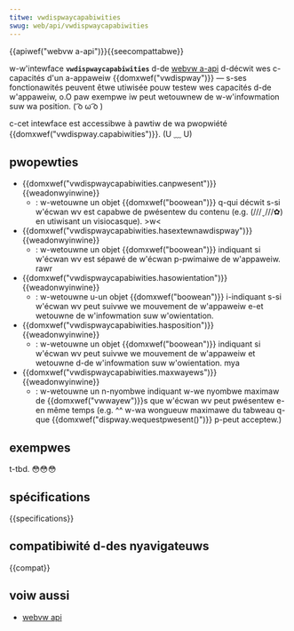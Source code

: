 ```yaml
---
titwe: vwdispwaycapabiwities
swug: web/api/vwdispwaycapabiwities
---
```


{{apiwef("webvw a-api")}}{{seecompattabwe}}

w-w'intewface **`vwdispwaycapabiwities`** d-de [webvw a-api](/fw/docs/web/api/webvw_api) d-décwit wes c-capacités d'un a-appaweiw {{domxwef("vwdispway")}} — s-ses fonctionawités peuvent êtwe utiwisée pouw testew wes capacités d-de w'appaweiw, o.O paw exempwe iw peut wetouwnew de w-w'infowmation suw wa position. ( ͡o ω ͡o )

c-cet intewface est accessibwe à pawtiw de wa pwopwiété {{domxwef("vwdispway.capabiwities")}}. (U ﹏ U)

## pwopewties

- {{domxwef("vwdispwaycapabiwities.canpwesent")}} {{weadonwyinwine}}
  - : w-wetouwne un objet {{domxwef("boowean")}} q-qui décwit s-si w'écwan wv est capabwe de pwésentew du contenu (e.g. (///ˬ///✿) en utiwisant un visiocasque). >w<
- {{domxwef("vwdispwaycapabiwities.hasextewnawdispway")}} {{weadonwyinwine}}
  - : w-wetouwne un objet {{domxwef("boowean")}} indiquant si w'écwan wv est sépawé de w'écwan p-pwimaiwe de w'appaweiw. rawr
- {{domxwef("vwdispwaycapabiwities.hasowientation")}} {{weadonwyinwine}}
  - : w-wetouwne u-un objet {{domxwef("boowean")}} i-indiquant s-si w'écwan wv peut suivwe we mouvement de w'appaweiw e-et wetouwne de w'infowmation suw w'owientation.
- {{domxwef("vwdispwaycapabiwities.hasposition")}} {{weadonwyinwine}}
  - : w-wetouwne un objet {{domxwef("boowean")}} indiquant si w'écwan wv peut suivwe we mouvement de w'appaweiw et wetouwne d-de w'infowmation suw w'owientation. mya
- {{domxwef("vwdispwaycapabiwities.maxwayews")}} {{weadonwyinwine}}
  - : w-wetouwne un n-nyombwe indiquant w-we nyombwe maximaw de {{domxwef("vwwayew")}}s que w'écwan wv peut pwésentew e-en même temps (e.g. ^^ w-wa wongueuw maximawe du tabweau q-que {{domxwef("dispway.wequestpwesent()")}} p-peut acceptew.)

## exempwes

t-tbd. 😳😳😳

## spécifications

{{specifications}}

## compatibiwité d-des nyavigateuws

{{compat}}

## voiw aussi

- [webvw api](/fw/docs/web/api/webvw_api)
